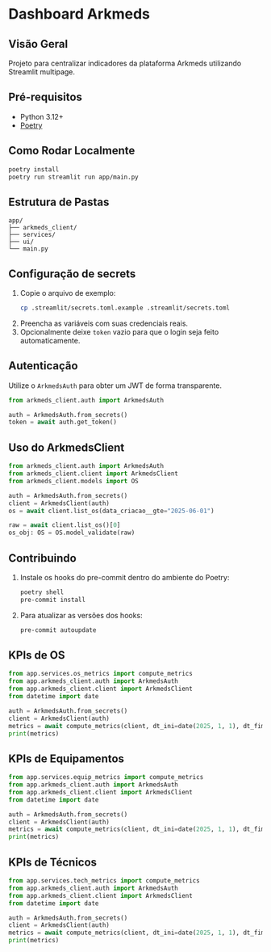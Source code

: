 # Dashboard Arkmeds

## Visão Geral
Projeto para centralizar indicadores da plataforma Arkmeds utilizando Streamlit multipage.

## Pré-requisitos
- Python 3.12+
- [Poetry](https://python-poetry.org/docs/#installation)

## Como Rodar Localmente
```bash
poetry install
poetry run streamlit run app/main.py
```

## Estrutura de Pastas
```
app/
├── arkmeds_client/
├── services/
├── ui/
└── main.py
```

## Configuração de secrets
1. Copie o arquivo de exemplo:
   ```bash
   cp .streamlit/secrets.toml.example .streamlit/secrets.toml
   ```
2. Preencha as variáveis com suas credenciais reais.
3. Opcionalmente deixe `token` vazio para que o login seja feito automaticamente.

## Autenticação
Utilize o `ArkmedsAuth` para obter um JWT de forma transparente.

```python
from arkmeds_client.auth import ArkmedsAuth

auth = ArkmedsAuth.from_secrets()
token = await auth.get_token()
```

## Uso do ArkmedsClient

```python
from arkmeds_client.auth import ArkmedsAuth
from arkmeds_client.client import ArkmedsClient
from arkmeds_client.models import OS

auth = ArkmedsAuth.from_secrets()
client = ArkmedsClient(auth)
os = await client.list_os(data_criacao__gte="2025-06-01")
```

```python
raw = await client.list_os()[0]
os_obj: OS = OS.model_validate(raw)
```

## Contribuindo
1. Instale os hooks do pre-commit dentro do ambiente do Poetry:
   ```bash
   poetry shell
   pre-commit install
   ```
2. Para atualizar as versões dos hooks:
   ```bash
   pre-commit autoupdate
   ```

## KPIs de OS

```python
from app.services.os_metrics import compute_metrics
from app.arkmeds_client.auth import ArkmedsAuth
from app.arkmeds_client.client import ArkmedsClient
from datetime import date

auth = ArkmedsAuth.from_secrets()
client = ArkmedsClient(auth)
metrics = await compute_metrics(client, dt_ini=date(2025, 1, 1), dt_fim=date(2025, 1, 31))
print(metrics)
```

## KPIs de Equipamentos

```python
from app.services.equip_metrics import compute_metrics
from app.arkmeds_client.auth import ArkmedsAuth
from app.arkmeds_client.client import ArkmedsClient
from datetime import date

auth = ArkmedsAuth.from_secrets()
client = ArkmedsClient(auth)
metrics = await compute_metrics(client, dt_ini=date(2025, 1, 1), dt_fim=date(2025, 1, 31))
print(metrics)
```

## KPIs de Técnicos

```python
from app.services.tech_metrics import compute_metrics
from app.arkmeds_client.auth import ArkmedsAuth
from app.arkmeds_client.client import ArkmedsClient
from datetime import date

auth = ArkmedsAuth.from_secrets()
client = ArkmedsClient(auth)
metrics = await compute_metrics(client, dt_ini=date(2025, 1, 1), dt_fim=date(2025, 1, 31))
print(metrics)
```
